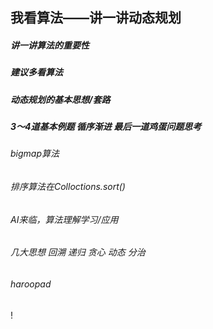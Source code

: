  ## 我看算法——讲一讲动态规划
 
#####  讲一讲算法的重要性 

#####  建议多看算法

#####  动态规划的基本思想/套路

#####  3～4道基本例题 循序渐进 最后一道鸡蛋问题思考
 
 
 
 
 
 
 ###### bigmap算法  
 ###### 排序算法在Colloctions.sort()
######  AI来临，算法理解学习/应用
###### 几大思想 回溯 递归 贪心 动态 分治
 ###### haroopad
 !